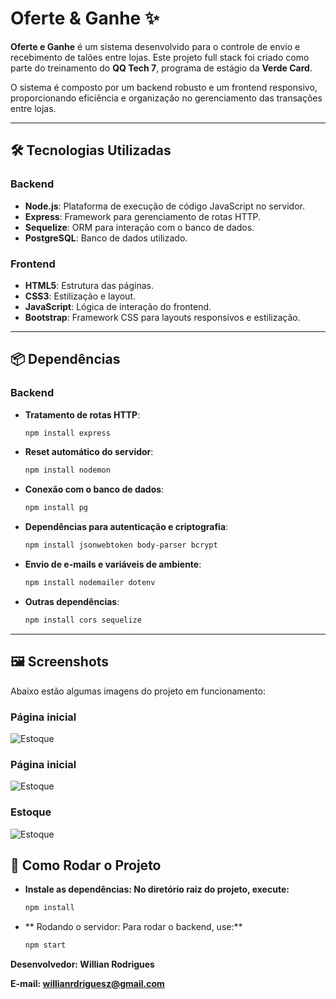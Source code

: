 # Oferte & Ganhe ✨

**Oferte e Ganhe** é um sistema desenvolvido para o controle de envio e recebimento de talões entre lojas. Este projeto full stack foi criado como parte do treinamento do **QQ Tech 7**, programa de estágio da **Verde Card**.

O sistema é composto por um backend robusto e um frontend responsivo, proporcionando eficiência e organização no gerenciamento das transações entre lojas.

---

## 🛠️ Tecnologias Utilizadas

### Backend
- **Node.js**: Plataforma de execução de código JavaScript no servidor.
- **Express**: Framework para gerenciamento de rotas HTTP.
- **Sequelize**: ORM para interação com o banco de dados.
- **PostgreSQL**: Banco de dados utilizado.

### Frontend
- **HTML5**: Estrutura das páginas.
- **CSS3**: Estilização e layout.
- **JavaScript**: Lógica de interação do frontend.
- **Bootstrap**: Framework CSS para layouts responsivos e estilização.

---

## 📦 Dependências

### Backend
- **Tratamento de rotas HTTP**:  
  ```bash
  npm install express

- **Reset automático do servidor**:  
  ```bash
  npm install nodemon

- **Conexão com o banco de dados**:  
  ```bash
  npm install pg

- **Dependências para autenticação e criptografia**:  
  ```bash
  npm install jsonwebtoken body-parser bcrypt

- **Envio de e-mails e variáveis de ambiente**:  
  ```bash
  npm install nodemailer dotenv

- **Outras dependências**:  
  ```bash
  npm install cors sequelize

---

## 🖼️ Screenshots
Abaixo estão algumas imagens do projeto em funcionamento:


### Página inicial
![Estoque](./frontEnd/src/styles/img/login.png)

### Página inicial
![Estoque](./frontEnd/src/styles/img/inicial.png)

### Estoque
![Estoque](./frontEnd/src/styles/img/estoque.png)

## 🚀 Como Rodar o Projeto
- **Instale as dependências: No diretório raiz do projeto, execute:**
   ```bash
  npm install

- ** Rodando o servidor: Para rodar o backend, use:**
   ```bash
   npm start

**Desenvolvedor: Willian Rodrigues**


**E-mail: willianrdriguesz@gmail.com**



